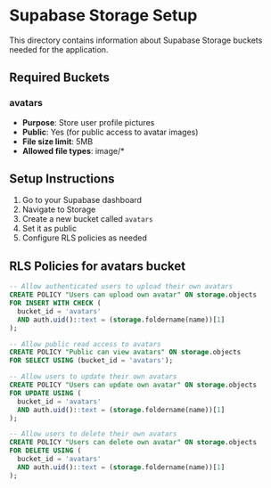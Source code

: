 # Supabase Storage Setup

This directory contains information about Supabase Storage buckets needed for the application.

## Required Buckets

### avatars

- **Purpose**: Store user profile pictures
- **Public**: Yes (for public access to avatar images)
- **File size limit**: 5MB
- **Allowed file types**: image/\*

## Setup Instructions

1. Go to your Supabase dashboard
2. Navigate to Storage
3. Create a new bucket called `avatars`
4. Set it as public
5. Configure RLS policies as needed

## RLS Policies for avatars bucket

```sql
-- Allow authenticated users to upload their own avatars
CREATE POLICY "Users can upload own avatar" ON storage.objects
FOR INSERT WITH CHECK (
  bucket_id = 'avatars'
  AND auth.uid()::text = (storage.foldername(name))[1]
);

-- Allow public read access to avatars
CREATE POLICY "Public can view avatars" ON storage.objects
FOR SELECT USING (bucket_id = 'avatars');

-- Allow users to update their own avatars
CREATE POLICY "Users can update own avatar" ON storage.objects
FOR UPDATE USING (
  bucket_id = 'avatars'
  AND auth.uid()::text = (storage.foldername(name))[1]
);

-- Allow users to delete their own avatars
CREATE POLICY "Users can delete own avatar" ON storage.objects
FOR DELETE USING (
  bucket_id = 'avatars'
  AND auth.uid()::text = (storage.foldername(name))[1]
);
```
